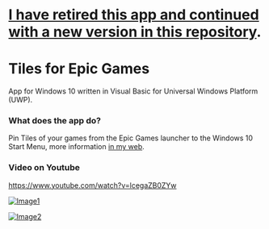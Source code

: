# [I have retired this app and continued with a new version in this repository](https://github.com/pepeizq/Tiles-Games).

# Tiles for Epic Games

App for Windows 10 written in Visual Basic for Universal Windows Platform (UWP).

### What does the app do?

Pin Tiles of your games from the Epic Games launcher to the Windows 10 Start Menu, more information [in my web](https://pepeizqapps.com/app/epic-games-tiles/).

### Video on Youtube
https://www.youtube.com/watch?v=lcegaZB0ZYw

[![Image1](https://i.imgur.com/pR09ELq.png)](https://pepeizqapps.com/app/epic-games-tiles/)

[![Image2](https://i.imgur.com/m9jHg35.png)](https://pepeizqapps.com/app/epic-games-tiles/)
